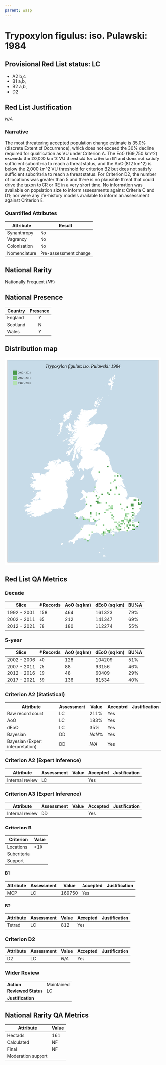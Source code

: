 ```yaml
---
parent: wasp
---
```


# Trypoxylon figulus: iso. Pulawski: 1984

## Provisional Red List status: LC
- A2 b,c
- B1 a,b, 
- B2 a,b, 
- D2

## Red List Justification
*N/A*
### Narrative


The most threatening accepted population change estimate is 35.0% (discrete Extent of Occurrence), which does not exceed the 30% decline required for qualification as VU under Criterion A. The EoO (169,750 km^2) exceeds the 20,000 km^2 VU threshold for criterion B1 and does not satisfy sufficient subcriteria to reach a threat status, and the AoO (812 km^2) is below the 2,000 km^2 VU threshold for criterion B2 but does not satisfy sufficient subcriteria to reach a threat status. For Criterion D2, the number of locations was greater than 5 and there is no plausible threat that could drive the taxon to CR or RE in a very short time. No information was available on population size to inform assessments against Criteria C and D1; nor were any life-history models available to inform an assessment against Criterion E.
### Quantified Attributes
|Attribute|Result|
|---|---|
|Synanthropy|No|
|Vagrancy|No|
|Colonisation|No|
|Nomenclature|Pre-assessment change|


## National Rarity
Nationally Frequent (*NF*)

## National Presence
|Country|Presence
|---|:-:|
|England|Y|
|Scotland|N|
|Wales|Y|


## Distribution map
![](../map/462.svg)

## Red List QA Metrics
### Decade
| Slice | # Records | AoO (sq km) | dEoO (sq km) |BU%A |
|---|---|---|---|---|
|1992 - 2001|158|464|161323|79%|
|2002 - 2011|65|212|141347|69%|
|2012 - 2021|78|180|112274|55%|
### 5-year
| Slice | # Records | AoO (sq km) | dEoO (sq km) |BU%A |
|---|---|---|---|---|
|2002 - 2006|40|128|104209|51%|
|2007 - 2011|25|88|93156|46%|
|2012 - 2016|19|48|60409|29%|
|2017 - 2021|59|136|81534|40%|
### Criterion A2 (Statistical)
|Attribute|Assessment|Value|Accepted|Justification
|---|---|---|---|---|
|Raw record count|LC|211%|Yes||
|AoO|LC|183%|Yes||
|dEoO|LC|35%|Yes||
|Bayesian|DD|*NaN*%|Yes||
|Bayesian (Expert interpretation)|DD|*N/A*|Yes||
### Criterion A2 (Expert Inference)
|Attribute|Assessment|Value|Accepted|Justification
|---|---|---|---|---|
|Internal review|LC||Yes||
### Criterion A3 (Expert Inference)
|Attribute|Assessment|Value|Accepted|Justification
|---|---|---|---|---|
|Internal review|DD||Yes||
### Criterion B
|Criterion| Value|
|---|---|
|Locations|>10|
|Subcriteria||
|Support||
#### B1
|Attribute|Assessment|Value|Accepted|Justification
|---|---|---|---|---|
|MCP|LC|169750|Yes||
#### B2
|Attribute|Assessment|Value|Accepted|Justification
|---|---|---|---|---|
|Tetrad|LC|812|Yes||
### Criterion D2
|Attribute|Assessment|Value|Accepted|Justification
|---|---|---|---|---|
|D2|LC|*N/A*|Yes||
### Wider Review
|  |  |
|---|---|
|**Action**|Maintained|
|**Reviewed Status**|LC|
|**Justification**||


## National Rarity QA Metrics
|Attribute|Value|
|---|---|
|Hectads|161|
|Calculated|NF|
|Final|NF|
|Moderation support||


